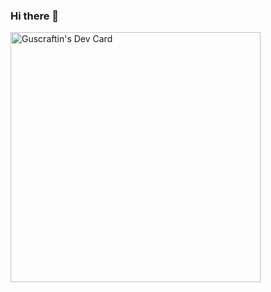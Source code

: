### Hi there 👋

<a href="https://app.daily.dev/Guscraftin"><img src="https://api.daily.dev/devcards/bd74353621c74bc4883fb87f6e0c62aa.png?r=hdm" width="400" alt="Guscraftin's Dev Card"/></a>

<!--
**Guscraftin/Guscraftin** is a ✨ _special_ ✨ repository because its `README.md` (this file) appears on your GitHub profile.

Here are some ideas to get you started:

- 🔭 I’m currently working on ...
- 🌱 I’m currently learning ...
- 👯 I’m looking to collaborate on ...
- 🤔 I’m looking for help with ...
- 💬 Ask me about ...
- 📫 How to reach me: ...
- 😄 Pronouns: ...
- ⚡ Fun fact: ...
-->
